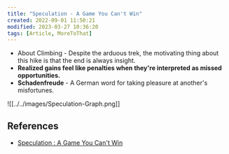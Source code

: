 ```yaml
---
title: "Speculation - A Game You Can't Win"
created: 2022-09-01 11:50:21
modified: 2023-03-27 10:36:20
tags: [Article, MoreToThat]
---
```


- About Climbing - Despite the arduous trek, the motivating thing about this hike is that the end is always insight.
- **Realized gains feel like penalties when they're interpreted as missed opportunities.**
- **Schadenfreude** - A German word for taking pleasure at another's misfortunes.

![[../../images/Speculation-Graph.png]]

## References

- [Speculation : A Game You Can't Win](https://moretothat.com/speculation/)
